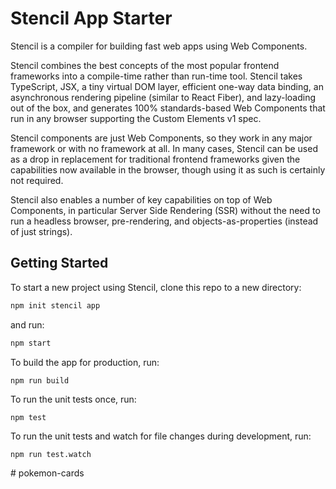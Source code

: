 # Stencil App Starter

Stencil is a compiler for building fast web apps using Web Components.

Stencil combines the best concepts of the most popular frontend frameworks into a compile-time rather than run-time tool.  Stencil takes TypeScript, JSX, a tiny virtual DOM layer, efficient one-way data binding, an asynchronous rendering pipeline (similar to React Fiber), and lazy-loading out of the box, and generates 100% standards-based Web Components that run in any browser supporting the Custom Elements v1 spec.

Stencil components are just Web Components, so they work in any major framework or with no framework at all. In many cases, Stencil can be used as a drop in replacement for traditional frontend frameworks given the capabilities now available in the browser, though using it as such is certainly not required.

Stencil also enables a number of key capabilities on top of Web Components, in particular Server Side Rendering (SSR) without the need to run a headless browser, pre-rendering, and objects-as-properties (instead of just strings).

## Getting Started

To start a new project using Stencil, clone this repo to a new directory:

```bash
npm init stencil app
```

and run:

```bash
npm start
```

To build the app for production, run:

```bash
npm run build
```

To run the unit tests once, run:

```
npm test
```

To run the unit tests and watch for file changes during development, run:

```
npm run test.watch
```
#   p o k e m o n - c a r d s  
 